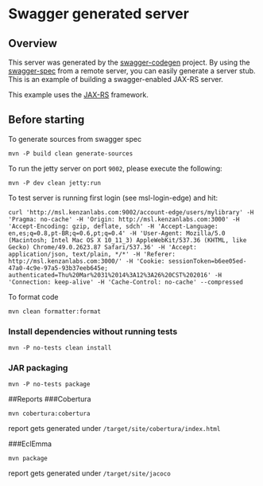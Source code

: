 # Swagger generated server

## Overview
This server was generated by the [swagger-codegen](https://github.com/swagger-api/swagger-codegen) project. By using the 
[swagger-spec](https://github.com/swagger-api/swagger-core/wiki) from a remote server, you can easily generate a server stub.  This
is an example of building a swagger-enabled JAX-RS server.

This example uses the [JAX-RS](https://jax-rs-spec.java.net/) framework.

## Before starting
To generate sources from swagger spec
```
mvn -P build clean generate-sources
```

To run the jetty server on port `9002`, please execute the following:
```
mvn -P dev clean jetty:run
```
To test server is running first login (see msl-login-edge) and hit: 
```
curl 'http://msl.kenzanlabs.com:9002/account-edge/users/mylibrary' -H 'Pragma: no-cache' -H 'Origin: http://msl.kenzanlabs.com:3000' -H 'Accept-Encoding: gzip, deflate, sdch' -H 'Accept-Language: en,es;q=0.8,pt-BR;q=0.6,pt;q=0.4' -H 'User-Agent: Mozilla/5.0 (Macintosh; Intel Mac OS X 10_11_3) AppleWebKit/537.36 (KHTML, like Gecko) Chrome/49.0.2623.87 Safari/537.36' -H 'Accept: application/json, text/plain, */*' -H 'Referer: http://msl.kenzanlabs.com:3000/' -H 'Cookie: sessionToken=b6ee05ed-47a0-4c9e-97a5-93b37eeb645e; authenticated=Thu%20Mar%2031%2014%3A12%3A26%20CST%202016' -H 'Connection: keep-alive' -H 'Cache-Control: no-cache' --compressed
```


To format code
```
mvn clean formatter:format
```

### Install dependencies without running tests 
```
mvn -P no-tests clean install
```

### JAR packaging
```
mvn -P no-tests package
```

##Reports
###Cobertura
```
mvn cobertura:cobertura
```
report gets generated under `/target/site/cobertura/index.html`

###EclEmma 
```
mvn package
```
report gets generated under `/target/site/jacoco`

